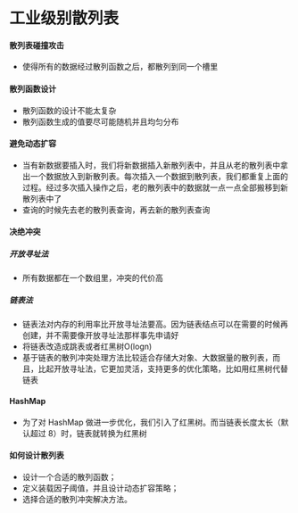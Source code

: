 # 工业级别散列表

#### 散列表碰撞攻击
* 使得所有的数据经过散列函数之后，都散列到同一个槽里

####  散列函数设计
* 散列函数的设计不能太复杂
* 散列函数生成的值要尽可能随机并且均匀分布

#### 避免动态扩容
* 当有新数据要插入时，我们将新数据插入新散列表中，并且从老的散列表中拿出一个数据放入到新散列表。每次插入一个数据到散列表，我们都重复上面的过程。经过多次插入操作之后，老的散列表中的数据就一点一点全部搬移到新散列表中了
* 查询的时候先去老的散列表查询，再去新的散列表查询

#### 决绝冲突

##### 开放寻址法
* 所有数据都在一个数组里，冲突的代价高

##### 链表法
* 链表法对内存的利用率比开放寻址法要高。因为链表结点可以在需要的时候再创建，并不需要像开放寻址法那样事先申请好
* 将链表改造成跳表或者红黑树O(logn)
* 基于链表的散列冲突处理方法比较适合存储大对象、大数据量的散列表，而且，比起开放寻址法，它更加灵活，支持更多的优化策略，比如用红黑树代替链表

#### HashMap
* 为了对 HashMap 做进一步优化，我们引入了红黑树。而当链表长度太长（默认超过 8）时，链表就转换为红黑树

#### 如何设计散列表
* 设计一个合适的散列函数；
* 定义装载因子阈值，并且设计动态扩容策略；
* 选择合适的散列冲突解决方法。